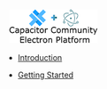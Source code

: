 <!-- docs/_sidebar.md -->

&nbsp;&nbsp;![logo](./images/capElectronLogo.png)

- [Introduction](./)

- [Getting Started](./getting-started/index)
